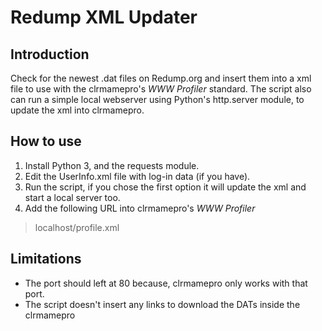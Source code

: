 # Redump XML Updater
## Introduction
Check for the newest .dat files on Redump.org and insert them into a xml file to use with the clrmamepro's _WWW Profiler_ standard. The script also can run a simple local webserver using Python's http.server module, to update the xml into clrmamepro.

## How to use
1. Install Python 3, and the requests module.
2. Edit the UserInfo.xml file with log-in data (if you have).
3. Run the script, if you chose the first option it will update the xml and start a local server too.
4. Add the following URL into clrmamepro's _WWW Profiler_
> localhost/profile.xml

## Limitations
* The port should left at 80 because, clrmamepro only works with that port.
* The script doesn't insert any links to download the DATs inside the clrmamepro
